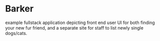 # Barker
example fullstack application depicting front end user UI for both finding your new fur friend, and a separate site for staff to list newly single dogs/cats.
